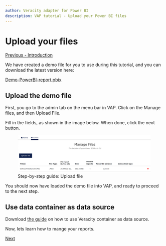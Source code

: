 ```yaml
---
author: Veracity adapter for Power BI
description: VAP tutorial - Upload your Power BI files
---
```


# Upload your files
[Previous - Introduction](1-introduction.md)

We have created a demo file for you to use during this tutorial, and you can download the latest version here:


<a href="./assets/Demo-PowerBI-report.pbix" Download>Demo-PowerBI-report.pbix</a>

## Upload the demo file
First, you go to the admin tab on the menu bar in VAP. Click on the Manage files, and then Upload File.

Fill in the fields, as shown in the image below. When done, click the next button.
<figure>
	<img src="assets/step-by-step-upload-files.png"/>
	<figcaption>Step-by-step guide: Upload file</figcaption>
</figure>

You should now have loaded the demo file into VAP, and ready to proceed to the next step.

## Use data container as data source
Download <a href="assets/VeracityContainerAsDataSource.docx" download>the guide</a> on how to use Veracity container as data source.  



Now, lets learn how to mange your reports.

[Next](3-manage-reports.md)
